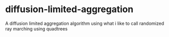 # diffusion-limited-aggregation
A diffusion limited aggregation algorithm using what i like to call randomized ray marching using quadtrees
